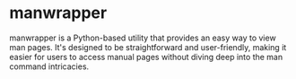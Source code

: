 # manwrapper
manwrapper is a Python-based utility that provides an easy way to view man pages. It's designed to be straightforward and user-friendly, making it easier for users to access manual pages without diving deep into the man command intricacies.
